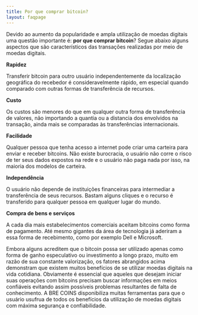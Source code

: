 ```yaml
---
title: Por que comprar bitcoin?
layout: faqpage
---
```

Devido ao aumento da popularidade e ampla utilização de moedas digitais uma questão importante é: **por que comprar bitcoin**? Segue abaixo alguns aspectos que são característicos das transações realizadas por meio de moedas digitais.

**Rapidez**

Transferir bitcoin para outro usuário independentemente da localização geográfica do recebedor é consideravelmente rápido, em especial quando comparado com outras formas de transferência de recursos.

**Custo**

Os custos são menores do que em qualquer outra forma de transferência de valores, não importando a quantia ou a distancia dos envolvidos na transação, ainda mais se comparadas às transferências internacionais.

**Facilidade**

Qualquer pessoa que tenha acesso a internet pode criar uma carteira para enviar e receber bitcoins. Não existe burocracia, o usuário não corre o risco de ter seus dados expostos na rede e o usuário não paga nada por isso, na maioria dos modelos de carteira.

**Independência**

O usuário não depende de instituições financeiras para intermediar a transferência de seus recursos. Bastam alguns cliques e o recurso é transferido para qualquer pessoa em qualquer lugar do mundo.

**Compra de bens e serviços**

A cada dia mais estabelecimentos comerciais aceitam bitcoins como forma de pagamento. Até mesmo gigantes da área de tecnologia já aderiram a essa forma de recebimento, como por exemplo Dell e Microsoft.

Embora alguns acreditem que o bitcoin possa ser utilizado apenas como forma de ganho especulativo ou investimento a longo prazo, muito em razão de sua constante valorização, os fatores abrangidos acima demonstram que existem muitos benefícios de se utilizar moedas digitais na vida cotidiana. Obviamente é essencial que aqueles que desejam iniciar suas operações com bitcoins precisam buscar informações em meios confiáveis evitando assim possíveis problemas resultantes de falta de conhecimento. A BRE COINS disponibiliza muitas ferramentas para que o usuário usufrua de todos os benefícios da utilização de moedas digitais com máxima segurança e confiabilidade.
